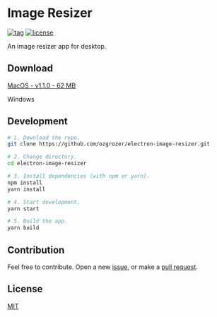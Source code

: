 # Image Resizer
[![tag](https://img.shields.io/github/tag/ozgrozer/electron-image-resizer.svg)](https://github.com/ozgrozer/electron-image-resizer/tags)
[![license](https://img.shields.io/badge/license-MIT-blue.svg)](https://github.com/ozgrozer/electron-image-resizer/blob/master/license)

An image resizer app for desktop.

## Download
[MacOS - v1.1.0 - 62 MB](https://github.com/ozgrozer/electron-image-resizer/releases/download/v1.1.0/electron-image-resizer-1.1.0.dmg)

Windows

## Development
```sh
# 1. Download the repo.
git clone https://github.com/ozgrozer/electron-image-resizer.git

# 2. Change directory.
cd electron-image-resizer

# 3. Install dependencies (with npm or yarn).
npm install
yarn install

# 4. Start development.
yarn start

# 5. Build the app.
yarn build
```

## Contribution
Feel free to contribute. Open a new [issue](https://github.com/ozgrozer/electron-image-resizer/issues), or make a [pull request](https://github.com/ozgrozer/electron-image-resizer/pulls).

## License
[MIT](https://github.com/ozgrozer/electron-image-resizer/blob/master/license)
